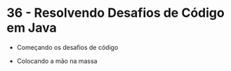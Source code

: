 # 36 - Resolvendo Desafios de Código em Java

- Começando os desafios de código

- Colocando a mão na massa
